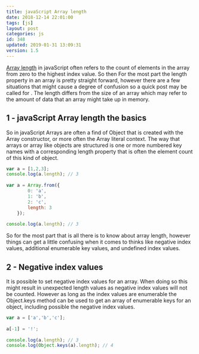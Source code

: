 ```yaml
---
title: javaScript Array length
date: 2018-12-14 22:01:00
tags: [js]
layout: post
categories: js
id: 348
updated: 2019-01-31 13:09:31
version: 1.5
---
```


[Array length](https://developer.mozilla.org/en-US/docs/Web/JavaScript/Reference/Global_Objects/Array/length) in javaScript often refers to the count of elements in the array from zero to the highest index value. So then For the most part the length property in an array is pretty straight forward, however there are a few situations that might cause a degree of confusion so a quick post may be called for . The length differs from the size of an array which may refer to the amount of data that an array might take up in memory. 

<!-- more -->

## 1 - javaScript Array length the basics

So in javaScript Arrays are often a find of Object that is created with the Array constructor, or more often the Array literal context. The way that arrays or array like objects are structured is one or more numbered key names with a corresponding length property that is often the element count of this kind of object.

```js
var a = [1,2,3];
console.log(a.length); // 3
 
var a = Array.from({
        0: 'a',
        1: 'b',
        2: 'c',
        length: 3
    });
 
console.log(a.length); // 3
```

So for the most part that is all there is to know about array length, however things can get a little confusing when it comes to thinks like negative index values, additional enumerable key values, and undefined index values. 

## 2 - Negative index values

It is possible to set negative index values for an array. When doing so this might result in unexpected length values as negative index values will not be counted. However as long as the index values are enumerable the Object.keys method can be used to get an array of enumerable keys for an object, including possible the negative index values.

```js
var a = ['a','b','c'];
 
a[-1] = '!';
 
console.log(a.length); // 3
console.log(Object.keys(a).length); // 4
```

